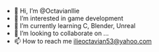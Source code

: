 - 👋 Hi, I’m @OctavianIlie
- 👀 I’m interested in game development
- 🌱 I’m currently learning C, Blender, Unreal
- 💞️ I’m looking to collaborate on ...
- 📫 How to reach me ilieoctavian53@yahoo.com

<!---
OctavianIlie/OctavianIlie is a ✨ special ✨ repository because its `README.md` (this file) appears on your GitHub profile.
You can click the Preview link to take a look at your changes.
--->
